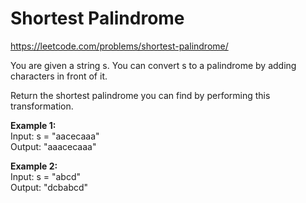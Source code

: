 # Shortest Palindrome
https://leetcode.com/problems/shortest-palindrome/

You are given a string s. You can convert s to a palindrome by adding characters in front of it.

Return the shortest palindrome you can find by performing this transformation.


<b>Example 1:</b>\
Input: s = "aacecaaa"\
Output: "aaacecaaa"

<b>Example 2:</b>\
Input: s = "abcd"\
Output: "dcbabcd"